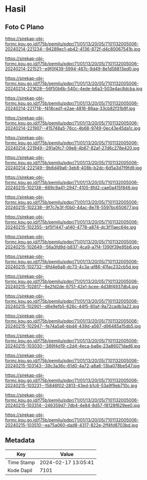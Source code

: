# Hasil

## Foto C Plano

https://sirekap-obj-formc.kpu.go.id/f75b/pemilu/pdpr/71/01/13/20/05/7101132005006-20240214-221234--94289ec1-ab42-4136-872f-d4c80067541b.jpg

https://sirekap-obj-formc.kpu.go.id/f75b/pemilu/pdpr/71/01/13/20/05/7101132005006-20240214-221521--e9f0f439-5994-467c-9d49-8e1d58813ed0.jpg

https://sirekap-obj-formc.kpu.go.id/f75b/pemilu/pdpr/71/01/13/20/05/7101132005006-20240214-221628--56f50b6b-540c-4ede-b6a3-503e4ac8dcba.jpg

https://sirekap-obj-formc.kpu.go.id/f75b/pemilu/pdpr/71/01/13/20/05/7101132005006-20240214-221718--f418ced1-e2ae-4816-86aa-33cb82f31b9f.jpg

https://sirekap-obj-formc.kpu.go.id/f75b/pemilu/pdpr/71/01/13/20/05/7101132005006-20240214-221907--415748a5-76cc-4b68-9749-0ec43e45da1c.jpg

https://sirekap-obj-formc.kpu.go.id/f75b/pemilu/pdpr/71/01/13/20/05/7101132005006-20240214-221949--291a0fc7-09e8-4b67-82af-27d6c278e420.jpg

https://sirekap-obj-formc.kpu.go.id/f75b/pemilu/pdpr/71/01/13/20/05/7101132005006-20240214-222149--9b6d49a6-3eb8-408b-b2dc-6d5a3d7f9fd9.jpg

https://sirekap-obj-formc.kpu.go.id/f75b/pemilu/pdpr/71/01/13/20/05/7101132005006-20240215-102138--669c9a41-2947-4105-8fd2-cae0a415f846.jpg

https://sirekap-obj-formc.kpu.go.id/f75b/pemilu/pdpr/71/01/13/20/05/7101132005006-20240215-102238--9f7c7e3f-f0b0-44ac-8e78-5597bc650677.jpg

https://sirekap-obj-formc.kpu.go.id/f75b/pemilu/pdpr/71/01/13/20/05/7101132005006-20240215-102355--bf5f1447-a140-4778-a874-dc3f11aec64e.jpg

https://sirekap-obj-formc.kpu.go.id/f75b/pemilu/pdpr/71/01/13/20/05/7101132005006-20240215-102649--56a3fd9d-b837-4ca9-a7f4-1390f39e95b6.jpg

https://sirekap-obj-formc.kpu.go.id/f75b/pemilu/pdpr/71/01/13/20/05/7101132005006-20240215-102732--6fd4e6a8-dc73-4c3a-af86-41fac232cb5d.jpg

https://sirekap-obj-formc.kpu.go.id/f75b/pemilu/pdpr/71/01/13/20/05/7101132005006-20240215-102817--8e2fd2de-6751-42e1-bcee-4d38f4937db4.jpg

https://sirekap-obj-formc.kpu.go.id/f75b/pemilu/pdpr/71/01/13/20/05/7101132005006-20240215-102901--d6e9efb5-626c-44f5-80af-9a72cadb3a22.jpg

https://sirekap-obj-formc.kpu.go.id/f75b/pemilu/pdpr/71/01/13/20/05/7101132005006-20240215-102947--fe74a5a6-bbd4-439d-a567-d96485a15db5.jpg

https://sirekap-obj-formc.kpu.go.id/f75b/pemilu/pdpr/71/01/13/20/05/7101132005006-20240215-103030--389f4d19-c2d4-4eca-ba8e-23a86071dad6.jpg

https://sirekap-obj-formc.kpu.go.id/f75b/pemilu/pdpr/71/01/13/20/05/7101132005006-20240215-103143--39c3a36c-61d0-4a72-a8a6-13ba078be547.jpg

https://sirekap-obj-formc.kpu.go.id/f75b/pemilu/pdpr/71/01/13/20/05/7101132005006-20240215-103231--15846f02-2813-43ed-b1c6-53a9f9eb710c.jpg

https://sirekap-obj-formc.kpu.go.id/f75b/pemilu/pdpr/71/01/13/20/05/7101132005006-20240215-103314--246359d7-7db4-4e84-8d57-f8128f629ee0.jpg

https://sirekap-obj-formc.kpu.go.id/f75b/pemilu/pdpr/71/01/13/20/05/7101132005006-20240215-103510--ea75a060-dad8-4317-822e-2ff4fd8703bd.jpg


## Metadata

| Key        | Value               |
| ---------- | ------------------- |
| Time Stamp | 2024-02-17 13:05:41 |
| Kode Dapil | 7101                |



